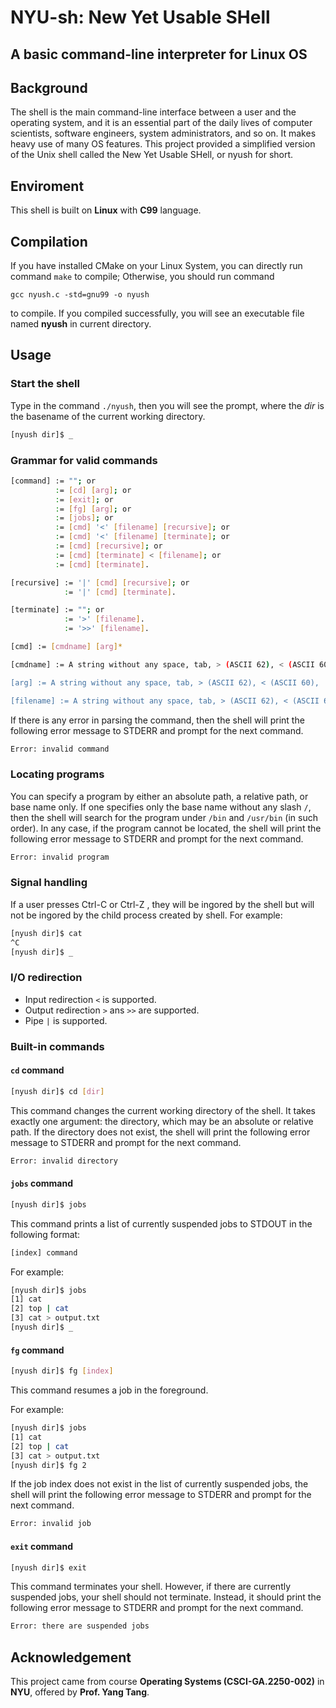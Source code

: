 # NYU-sh: New Yet Usable SHell

## A basic command-line interpreter for Linux OS

## Background

The shell is the main command-line interface between a user and the operating system, and it is an essential part of the daily lives of computer scientists, software engineers, system administrators, and so on. It makes heavy use of many OS features. This project provided a simplified version of the Unix shell called the New Yet Usable SHell, or nyush for short.

## Enviroment

This shell is built on **Linux** with **C99** language.

## Compilation

If you have installed CMake on your Linux System, you can directly run command `make` to compile; Otherwise, you should run command

`gcc nyush.c -std=gnu99 -o nyush`

to compile.
If you compiled successfully, you will see an executable file named **nyush** in current directory.

## Usage

### Start the shell

Type in the command `./nyush`, then you will see the prompt, where the _dir_ is the basename of the current working directory.

```bash
[nyush dir]$ _
```

### Grammar for valid commands

```bash
[command] := ""; or
          := [cd] [arg]; or
          := [exit]; or
          := [fg] [arg]; or
          := [jobs]; or
          := [cmd] '<' [filename] [recursive]; or
          := [cmd] '<' [filename] [terminate]; or
          := [cmd] [recursive]; or
          := [cmd] [terminate] < [filename]; or
          := [cmd] [terminate].

[recursive] := '|' [cmd] [recursive]; or
            := '|' [cmd] [terminate].

[terminate] := ""; or
            := '>' [filename].
            := '>>' [filename].

[cmd] := [cmdname] [arg]*

[cmdname] := A string without any space, tab, > (ASCII 62), < (ASCII 60), | (ASCII 124), * (ASCII 42), ! (ASCII 33), ` (ASCII 96), ' (ASCII 39), nor " (ASCII 34) characters. Besides, the cmdname is not cd, exit, fg, jobs.

[arg] := A string without any space, tab, > (ASCII 62), < (ASCII 60), | (ASCII 124), * (ASCII 42), ! (ASCII 33), ` (ASCII 96), ' (ASCII 39), nor " (ASCII 34) characters.

[filename] := A string without any space, tab, > (ASCII 62), < (ASCII 60), | (ASCII 124), * (ASCII 42), ! (ASCII 33), ` (ASCII 96), ' (ASCII 39), nor " (ASCII 34) characters.
```

If there is any error in parsing the command, then the shell will print the following error message to STDERR and prompt for the next command.

```bash
Error: invalid command
```

### Locating programs

You can specify a program by either an absolute path, a relative path, or base name only. If one specifies only the base name without any slash ```/```, then the shell will search for the program under ```/bin``` and ```/usr/bin``` (in such order). In any case, if the program cannot be located, the shell will print the following error message to STDERR and prompt for the next command.

```bash
Error: invalid program
```

### Signal handling

If a user presses Ctrl-C or Ctrl-Z , they will be ingored by the shell but will not be ingored by the child process created by shell. For example:

```bash
[nyush dir]$ cat
^C
[nyush dir]$ _
```

### I/O redirection

- Input redirection ```<``` is supported.
- Output redirection  ```>``` ans ```>>``` are supported.
- Pipe ```|``` is supported.

### Built-in commands

#### ```cd``` command

```bash
[nyush dir]$ cd [dir]
```

This command changes the current working directory of the shell. It takes exactly one argument: the directory, which may be an absolute or relative path. If the directory does not exist, the shell will print the following error message to STDERR and prompt for the next command.

```bash
Error: invalid directory
```

#### ```jobs``` command

```bash
[nyush dir]$ jobs
```

This command prints a list of currently suspended jobs to STDOUT in the following format:

 ```bash
[index] command
```

For example:

```bash
[nyush dir]$ jobs
[1] cat
[2] top | cat
[3] cat > output.txt
[nyush dir]$ _
```

#### ```fg``` command

```bash
[nyush dir]$ fg [index]
```

This command resumes a job in the foreground.

For example:

```bash
[nyush dir]$ jobs
[1] cat
[2] top | cat
[3] cat > output.txt
[nyush dir]$ fg 2
```

If the job index does not exist in the list of currently suspended jobs, the shell will print the following error message to STDERR and prompt for the next command.

```bash
Error: invalid job
```

#### ```exit``` command

```bash
[nyush dir]$ exit
```

This command terminates your shell. However, if there are currently suspended jobs, your shell should not terminate. Instead, it should print the following error message to STDERR and prompt for the next command.

```bash
Error: there are suspended jobs
```

## Acknowledgement

This project came from course **Operating Systems (CSCI-GA.2250-002)** in **NYU**, offered by **Prof. Yang Tang**.
